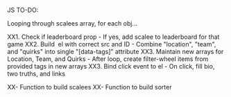 JS TO-DO:


Looping through scalees array, for each obj...

XX1. Check if leaderboard prop
	- If yes, add scalee to leaderboard for that game
XX2. Build <img> el with correct src and ID
	- Combine "location", "team", and "quirks" into single "[data-tags]" attribute
XX3. Maintain new arrays for Location, Team, and Quirks
	- After loop, create filter-wheel items from provided tags in new arrays
XX3. Bind click event to el
	- On click, fill bio, two truths, and links


XX- Function to build scalees
XX- Function to build sorter